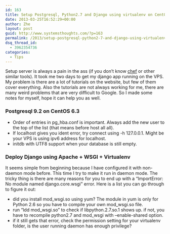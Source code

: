 ```yaml
---
id: 163
title: Setup Postgresql, Python2.7 and Django using virtualenv on CentOS 6.3
date: 2013-03-25T16:52:29+00:00
author: Zhe
layout: post
guid: http://www.systemsthoughts.com/?p=163
permalink: /2013/setup-postgresql-python2-7-and-django-using-virtualenv-on-centos-6-3/
dsq_thread_id:
  - 3962354736
categories:
  - Tips
---
```

Setup server is always a pain in the ass (if you don&#8217;t know [chef](http://www.opscode.com/chef/) or other similar tools). It took me two days to get my django app running on the VPS. My problem is there are a lot of tutorials on the website, but few of them cover everything. Also the tutorials are not always working for me, there are many weird problems that are very difficult to Google. So I made some notes for myself, hope it can help you as well.

### Postgresql 9.2 on CentOS 6.3

  * Order of entries in pg_hba.conf is important. Always add the new user to the top of the list (that means before host all all).
  * If localhost gives you ident error, try connect using -h 127.0.0.1. Might be your VPS is using ipv6 address for localhost.
  * initdb with UTF8 support when your database is still empty.

### Deploy Django using Apache + WSGI + Virtualenv

It seems simple from beginning because I have configured it with non-daemon mode before. This time I try to make it run in daemon mode. The tricky thing is there are many reasons for you to end up with a &#8220;ImportError: No module named django.core.wsgi&#8221; error. Here is a list you can go through to figure it out:

  * did you install mod\_wsgi.so using yum? The module in yum is only for Python 2.6 so you have to compile your own mod\_wsgi.so file.
  * run &#8220;ldd mod\_wsgi.so&#8221; to check if libpython.2.7.so.1 shows up. if not, you have to recompile python2.7 and mod\_wsgi with &#8211;enable-shared option.
  * if it still gets that error, check the permission setting for your virtualenv folder, is the user running daemon has enough privilege?